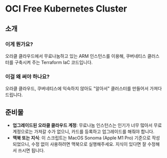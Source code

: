 # OCI Free Kubernetes Cluster

## 소개

### 이게 뭔가요?
오라클 클라우드에서 무료나눔하고 있는 ARM 인스턴스를 이용해, 쿠버네티스 클러스터를 구축시켜 주는 Terraform IaC 코드입니다.

### 이걸 왜 써야 하나요?
오라클 클라우드, 쿠버네티스에 익숙하지 않아도 "알아서" 클러스터를 만들어서 가져다 드립니다.

## 준비물
- **업그레이드된 오라클 클라우드 계정**: 무료나눔 인스턴스는 인기가 너무 많아서 무료 계정으로는 가져갈 수가 없으니, 카드를 등록하고 업그레이드를 해줘야 합니다.
- **맥북 또는 지식**: 이 스크립트는 MacOS Sonoma (Apple M1 Pro) 기준으로 작성되었으니, 수정 없이 사용하려면 맥북으로 실행해주세요. 지식이 있다면 잘 수정해서 쓰시면 됩니다.
